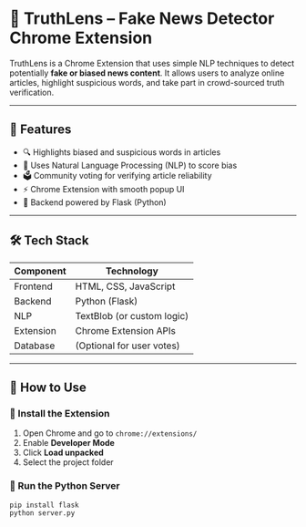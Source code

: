 # 📰 TruthLens – Fake News Detector Chrome Extension

TruthLens is a Chrome Extension that uses simple NLP techniques to detect potentially **fake or biased news content**. It allows users to analyze online articles, highlight suspicious words, and take part in crowd-sourced truth verification.

---

## 🚀 Features

- 🔍 Highlights biased and suspicious words in articles
- 🧠 Uses Natural Language Processing (NLP) to score bias
- 🗳️ Community voting for verifying article reliability
- ⚡ Chrome Extension with smooth popup UI
- 🐍 Backend powered by Flask (Python)

---

## 🛠️ Tech Stack

| Component   | Technology        |
|-------------|-------------------|
| Frontend    | HTML, CSS, JavaScript |
| Backend     | Python (Flask)     |
| NLP         | TextBlob (or custom logic) |
| Extension   | Chrome Extension APIs |
| Database    | (Optional for user votes) |

---

## 🧪 How to Use

### 🔧 Install the Extension
1. Open Chrome and go to `chrome://extensions/`
2. Enable **Developer Mode**
3. Click **Load unpacked**
4. Select the project folder

### 🚀 Run the Python Server
```bash
pip install flask
python server.py

